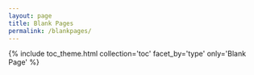 ```yaml
---
layout: page
title: Blank Pages
permalink: /blankpages/
---
```


{% include toc_theme.html collection='toc' facet_by='type' only='Blank Page' %}
